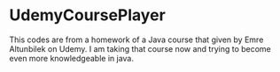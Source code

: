 # UdemyCoursePlayer

This codes are from a homework of a Java course that given by Emre Altunbilek on Udemy. I am taking that course now and trying to 
become even more knowledgeable in java.
